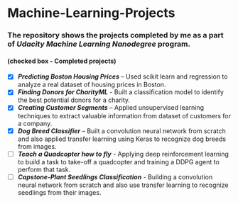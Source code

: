 # Machine-Learning-Projects
### The repository shows the projects completed by me as a part of *Udacity Machine Learning Nanodegree* program.
#### (checked box - Completed projects) 

- [X] **_Predicting Boston Housing Prices_** – Used scikit learn and regression to analyze a real dataset of housing prices in Boston.
- [X] **_Finding Donors for CharityML_** - Built a classification model to identify the best potential donors for a charity.
- [X] **_Creating Customer Segments_** – Applied unsupervised learning techniques to extract valuable information from dataset of customers for a company.
- [X] **_Dog Breed Classifier_** – Built a convolution neural network from scratch and also applied transfer learning using Keras to recognize dog breeds from images. 
- [ ] **_Teach a Quadcopter how to fly_** -  Applying deep reinforcement learning to build a task to take-off a quadcopter and training a DDPG agent to perform that task. 
- [ ] **_Capstone-Plant Seedlings Classification_** -  Building a convolution neural network from scratch and also use transfer learning to recognize seedlings from their images.
